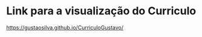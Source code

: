# Link para a visualização do Curriculo

<a target="_blank">https://gustaosilva.github.io/CurriculoGustavo/</a>

